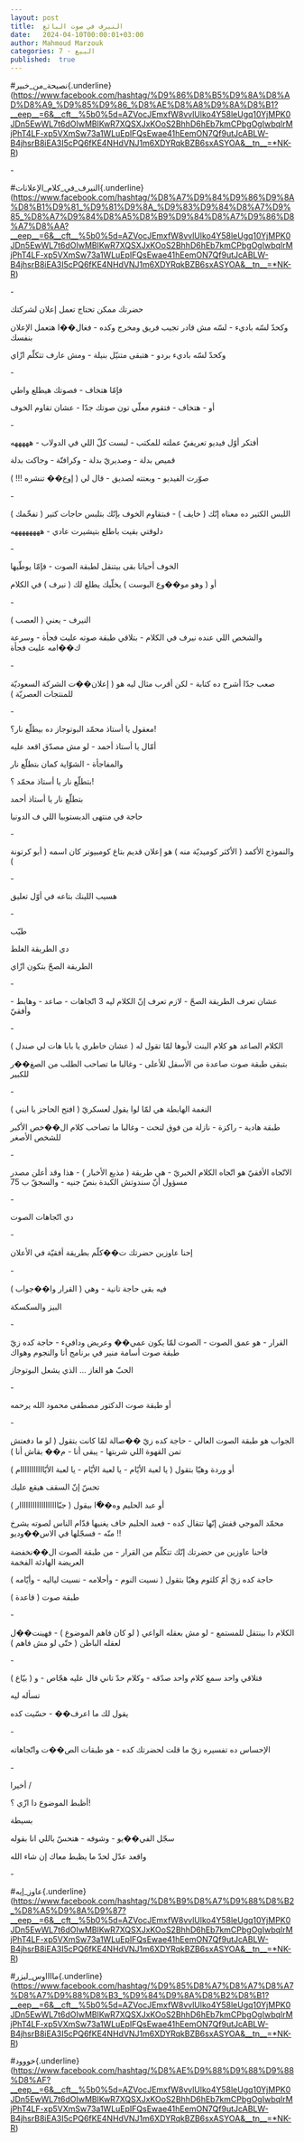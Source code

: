 ```yaml
---
layout: post
title:  النيرف في صوت البائع
date:   2024-04-10T00:00:01+03:00
author: Mahmoud Marzouk
categories: 7 - البيع
published:  true
---
```

\#نصيحة_من_خبير{.underline}(https://www.facebook.com/hashtag/%D9%86%D8%B5%D9%8A%D8%AD%D8%A9_%D9%85%D9%86_%D8%AE%D8%A8%D9%8A%D8%B1?__eep__=6&__cft__%5b0%5d=AZVocJEmxfW8vvlUlko4Y58leUgq10YjMPK0JDn5EwWL7t6dOIwMBlKwR7XQSXJxKOoS2BhhD6hEb7kmCPbgOgIwbqIrMjPhT4LF-xp5VXmSw73a1WLuEpIFQsEwae41hEemON7Qf9utJcABLW-B4jhsrB8iEA3I5cPQ6fKE4NHdVNJ1m6XDYRqkBZB6sxASYOA&__tn__=*NK-R)

\-

\#النيرف_في_كلام_الإعلانات{.underline}(https://www.facebook.com/hashtag/%D8%A7%D9%84%D9%86%D9%8A%D8%B1%D9%81_%D9%81%D9%8A_%D9%83%D9%84%D8%A7%D9%85_%D8%A7%D9%84%D8%A5%D8%B9%D9%84%D8%A7%D9%86%D8%A7%D8%AA?__eep__=6&__cft__%5b0%5d=AZVocJEmxfW8vvlUlko4Y58leUgq10YjMPK0JDn5EwWL7t6dOIwMBlKwR7XQSXJxKOoS2BhhD6hEb7kmCPbgOgIwbqIrMjPhT4LF-xp5VXmSw73a1WLuEpIFQsEwae41hEemON7Qf9utJcABLW-B4jhsrB8iEA3I5cPQ6fKE4NHdVNJ1m6XDYRqkBZB6sxASYOA&__tn__=*NK-R)

\-

حضرتك ممكن تحتاج تعمل إعلان لشركتك

وكحدّ لسّه باديء - لسّه مش قادر تجيب فريق ومخرج وكده - فغال��ا هتعمل
الإعلان بنفسك

وكحدّ لسّه باديء بردو - هتبقى متنيّل بنيلة - ومش عارف تتكلّم
ازّاي

\-

فإمّا هتخاف - فصوتك هيطلع واطي

أو - هتخاف - فتقوم معلّي تون صوتك جدّا - عشان تقاوم الخوف

\-

أفتكر أوّل فيديو تعريفيّ عملته للمكتب - لبست كلّ اللي في الدولاب -
هههههه

قميص بدلة - وصديريّ بدلة - وكرافتّة - وجاكت بدلة

صوّرت الفيديو - وبعتته لصديق - قال لي ( إوع�� تنشره !!! )

\-

اللبس الكتير ده معناه إنّك ( خايف ) - فبتقاوم الخوف بإنّك بتلبس حاجات
كتير ( تفخّمك )

دلوقتي بقيت باطلع بتيشيرت عادي - ههههههههه

\-

الخوف أحيانا بقى بيتنقل لطبقة الصوت - فإمّا يوطّيها

أو ( وهو مو��وع البوست ) يخلّيك يطلع لك ( نيرف ) في الكلام

\-

النيرف - يعني ( العصب )

والشخص اللي عنده نيرف في الكلام - بتلاقي طبقة صوته عليت فجأة - وسرعة
ك��امه عليت فجأة

\-

صعب جدّا أشرح ده كتابة - لكن أقرب مثال ليه هو ( إعلان��ت الشركة السعوديّة
للمنتجات العصريّة )

\-

معقول يا أستاذ محمّد البوتوجاز ده بيطلّع نار؟!

أمّال يا أستاذ أحمد - لو مش مصدّق اقعد عليه

والمفاجأة - الشوّاية كمان بتطلّع نار

بتطلّع نار يا أستاذ محمّد ؟!

بتطلّع نار يا أستاذ أحمد

حاجة في منتهى الديستوبيا اللي ف الدونيا

\-

والنموذج الأكمد ( الأكثر كوميديّة منه ) هو إعلان قديم بتاع كومبيوتر كان
اسمه ( أبو كرتونة )

\-

هسيب اللينك بتاعه في أوّل تعليق

\-

طيّب

دي الطريقة الغلط

الطريقة الصحّ بتكون ازّاي

\-

عشان تعرف الطريقة الصحّ - لازم تعرف إنّ الكلام ليه 3 اتّجاهات - صاعد -
وهابط - وأفقيّ

\-

الكلام الصاعد هو كلام البنت لأبوها لمّا تقول له ( عشان خاطري يا بابا هات
لي صندل )

بتبقى طبقة صوت صاعدة من الأسفل للأعلى - وغالبا ما تصاحب الطلب من الصغ��ر
للكبير

\-

النغمة الهابطة هي لمّا لوا يقول لعسكريّ ( افتح الحاجز يا ابني
)

طبقة هادية - راكزة - نازلة من فوق لتحت - وغالبا ما تصاحب كلام ال��خص
الأكبر للشخص الأصغر

\-

الاتّجاه الأفقيّ هو اتّجاه الكلام الخبريّ - هي طريقة ( مذيع الأخبار ) - هذا
وقد أعلن مصدر مسؤول أنّ سندوتش الكبدة بنصّ جنيه - والسجقّ ب 75

\-

دي اتّجاهات الصوت

\-

إحنا عاوزين حضرتك ت��كلّم بطريقة أفقيّة في الأعلان

\-

فيه بقى حاجة تانية - وهي ( القرار وا��جواب )

البيز والسكسكة

\-

القرار - هو عمق الصوت - الصوت لمّا يكون عمي�� وعريض ودافيء - حاجة كده زيّ
طبقة صوت أسامة منير في برنامج أنا والنجوم وهواك

الحبّ هو الغاز \... الذي يشعل البوتوجاز

\-

أو طبقة صوت الدكتور مصطفى محمود الله يرحمه

\-

الجواب هو طبقة الصوت العالي - حاجة كده زيّ ��صالة لمّا كانت بتقول ( لو ما
دفعتش تمن القهوة اللي شربتها - يبقى أنا - م�� بقاش أنا )

أو وردة وهيّا بتقول ( يا لعبة الأيّام - يا لعبة الأيّام - يا لعبة
الأيّااااااااااام )

تحسّ إنّ السقف هيقع عليك

أو عبد الحليم وه��ّا بيقول ( جبّاااااااااااااااااار )

محمّد الموجي قفش إنّها تتقال كده - فعبد الحليم خاف يغنيها قدّام الناس
لصوته يشرخ منّه - فسجّلها في الاس��وديو !!

فاحنا عاوزين من حضرتك إنّك تتكلّم من القرار - من طبقة الصوت ال��نخفضة
العريضة الهادئة الفخمة

حاجة كده زيّ أمّ كلثوم وهيّا بتقول ( نسيت النوم - وأحلامه - نسيت لياليه -
وأيّامه )

طبقة صوت ( قاعدة )

\-

الكلام دا بينتقل للمستمع - لو مش بعقله الواعي ( لو كان فاهم الموضوع ) -
فهينت��ل لعقله الباطن ( حتّى لو مش فاهم )

\-

فتلاقي واحد سمع كلام واحد صدّقه - وكلام حدّ تاني قال عليه هجّاص - و (
بيّاع )

تسأله ليه

يقول لك ما اعرف�� - حسّيت كده

\-

الإحساس ده تفسيره زيّ ما قلت لحضرتك كده - هو طبقات الص��ت
واتّجاهاته

\-

أخيرا /

أظبط الموضوع دا ازّي ؟!

بسيطة

سجّل الفي��يو - وشوفه - هتحسّ باللي انا بقوله

واقعد عدّل لحدّ ما يظبط معاك إن شاء الله

\-

\#عاوز_إيه{.underline}(https://www.facebook.com/hashtag/%D8%B9%D8%A7%D9%88%D8%B2_%D8%A5%D9%8A%D9%87?__eep__=6&__cft__%5b0%5d=AZVocJEmxfW8vvlUlko4Y58leUgq10YjMPK0JDn5EwWL7t6dOIwMBlKwR7XQSXJxKOoS2BhhD6hEb7kmCPbgOgIwbqIrMjPhT4LF-xp5VXmSw73a1WLuEpIFQsEwae41hEemON7Qf9utJcABLW-B4jhsrB8iEA3I5cPQ6fKE4NHdVNJ1m6XDYRqkBZB6sxASYOA&__tn__=*NK-R)

\#مااااوس_ليزر{.underline}(https://www.facebook.com/hashtag/%D9%85%D8%A7%D8%A7%D8%A7%D8%A7%D9%88%D8%B3_%D9%84%D9%8A%D8%B2%D8%B1?__eep__=6&__cft__%5b0%5d=AZVocJEmxfW8vvlUlko4Y58leUgq10YjMPK0JDn5EwWL7t6dOIwMBlKwR7XQSXJxKOoS2BhhD6hEb7kmCPbgOgIwbqIrMjPhT4LF-xp5VXmSw73a1WLuEpIFQsEwae41hEemON7Qf9utJcABLW-B4jhsrB8iEA3I5cPQ6fKE4NHdVNJ1m6XDYRqkBZB6sxASYOA&__tn__=*NK-R)

\#خووود{.underline}(https://www.facebook.com/hashtag/%D8%AE%D9%88%D9%88%D9%88%D8%AF?__eep__=6&__cft__%5b0%5d=AZVocJEmxfW8vvlUlko4Y58leUgq10YjMPK0JDn5EwWL7t6dOIwMBlKwR7XQSXJxKOoS2BhhD6hEb7kmCPbgOgIwbqIrMjPhT4LF-xp5VXmSw73a1WLuEpIFQsEwae41hEemON7Qf9utJcABLW-B4jhsrB8iEA3I5cPQ6fKE4NHdVNJ1m6XDYRqkBZB6sxASYOA&__tn__=*NK-R)
